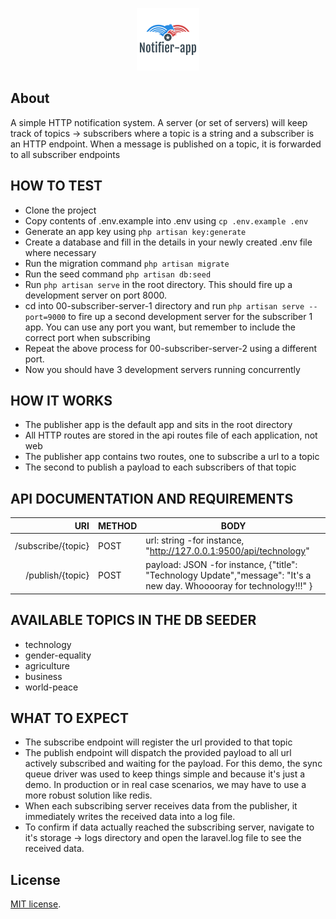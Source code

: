 <p align="center"><a href="https://github.com/monamoxie/notifier-app"><img src="/public/logo.png" width="100" height="100"></a></p>

## About

A simple HTTP notification system. A server (or set of servers) will keep track of topics ->
subscribers where a topic is a string and a subscriber is an HTTP endpoint. When a message is published on a topic, it is forwarded to all subscriber endpoints

 
## HOW TO TEST
- Clone the project
- Copy contents of .env.example into .env using `cp .env.example .env`
- Generate an app key using `php artisan key:generate`
- Create a database and fill in the details in your newly created .env file where necessary
- Run the migration command `php artisan migrate`
- Run the seed command `php artisan db:seed` 
-  Run `php artisan serve` in the root directory. This should fire up a development server on port 8000. 
-  cd into 00-subscriber-server-1 directory and run `php artisan serve --port=9000` to fire up a second development server for the subscriber 1 app. You can use any port you want, but remember to include the correct port when subscribing
-  Repeat the above process for 00-subscriber-server-2 using a different port.
-  Now you should have 3 development servers running concurrently


## HOW IT WORKS

- The publisher app is the default app and sits in the root directory
- All HTTP routes are stored in the api routes file of each application, not web
-  The publisher app contains two routes, one to subscribe a url to a topic
-  The second to publish a payload to each subscribers of that topic


## API DOCUMENTATION AND REQUIREMENTS
| URI 	| METHOD 	| BODY 	 	|
|----:	|--------	|------	|
|  /subscribe/{topic}  	|POST        	| url: string -for instance, "http://127.0.0.1:9500/api/technology"   	|
|    /publish/{topic} 	|  POST      	|      	payload: JSON -for instance, {"title": "Technology Update","message": "It's a new day. Whooooray for technology!!!" } |


## AVAILABLE TOPICS IN THE DB SEEDER
- technology
- gender-equality
- agriculture
- business
- world-peace

## WHAT TO EXPECT
- The subscribe endpoint will register the url provided to that topic
- The publish endpoint will dispatch the provided payload to all url actively subscribed and waiting for the payload. For this demo, the sync queue driver was used to keep things simple and because it's just a demo. In production or in real case scenarios, we may have to use a more robust solution like redis.
- When each subscribing server receives data from the publisher, it immediately writes the received data into a log file. 
- To confirm if data actually reached the subscribing server, navigate to it's storage -> logs directory and open the laravel.log file to see the received data.

## License

[MIT license](https://opensource.org/licenses/MIT).

